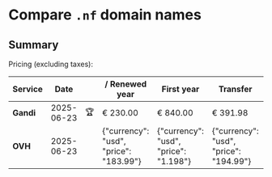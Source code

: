 # Compare `.nf` domain names

## Summary

Pricing (excluding taxes):

| Service | Date |  | / Renewed year | First year | Transfer | Restoration |
|--|--|--|--|--|--|--|
| **Gandi** | 2025-06-23 | 🏆 | € 230.00 | € 840.00 | € 391.98 | € 230.00 |
| **OVH** | 2025-06-23 |  | {"currency": "usd", "price": "183.99"} | {"currency": "usd", "price": "1.198"} | {"currency": "usd", "price": "194.99"} |  |
